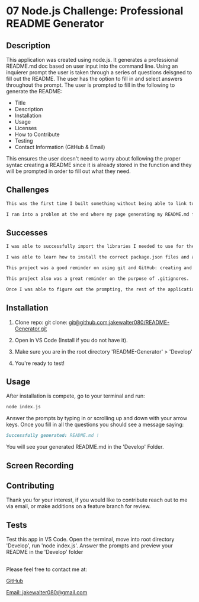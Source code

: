 # 07 Node.js Challenge: Professional README Generator

## Description


This application was created using node.js. It generates a professional README.md doc based on user input into the command line. Using an inquierer prompt the user is taken through a series of questions deisgned to fill out the README. The user has the option to fill in and select answers throughout the prompt. The user is prompted to fill in the following to generate the README:
- Title
- Description
- Installation
- Usage
- Licenses
- How to Contribute
- Testing
- Contact Information (GitHub & Email)

This ensures the user doesn't need to worry about following the proper syntac creating a README since it is already stored in the function and they will be prompted in order to fill out what they need.


## Challenges

```md
This was the first time I built something without being able to link to the internet and immediately view the additions/changes I made in the application. That was a learning curve while testing, when something crashed it was a little more difficult to go back and forth.

I ran into a problem at the end where my page generating my README.md file was only printing text. For example, the badge icons and links for licenses were not displaying correctly. I thought it was something wrong with the the functions where I created the badge and link, but it turned out to be the function generating the actual markdown. I had my Headers tabbed over too far, etc so the page wasn't displaying how it normally should. Once I corrected that, I was able to fix the smaller details that needed changing.
```

## Successes

```md
I was able to successfully import the libraries I needed to use for the inquirer.

I was able to learn how to install the correct package.json files and add the correct "type" into them.

This project was a good reminder on using git and GitHub: creating and cloning repositories, git add ., git add -A, git commit, and pushing frequently. 

This project also was a great reminder on the purpose of .gitignores.

Once I was able to figure out the prompting, the rest of the application came along quickly. I liked learning the different types of node inquirers and prompts.
```

## Installation

1. Clone repo: git clone: [git@github.com:jakewalter080/README-Generator.git](git@github.com:jakewalter080/README-Generator.git)

2. Open in VS Code (Install if you do not have it).

3. Make sure you are in the root directory 'README-Generator' > 'Develop'

4. You're ready to test!

## Usage

After installation is compete, go to your terminal and run:
```md
node index.js
```
Answer the prompts by typing in or scrolling up and down with your arrow keys. Once you fill in all the questions you should see a message saying:
```md
Successfully generated: README.md !
```

You will see your generated README.md in the 'Develop' Folder.

## Screen Recording



## Contributing

Thank you for your interest, if you would like to contribute reach out to me via email, or make additions on a feature branch for review.

## Tests

Test this app in VS Code. Open the terminal, move into root directory 'Develop', run 'node index.js'. Answer the prompts and preview your README in the 'Develop' folder

##

Please feel free to contact me at:

[GitHub](https://github.com/jakewalter080)

[Email: jakewalter080@gmail.com](https://jakewalter080@gmail.com)
